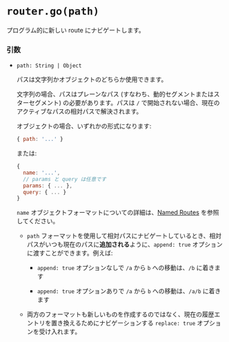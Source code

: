 # `router.go(path)`

プログラム的に新しい route にナビゲートします。

### 引数

- `path: String | Object`

  パスは文字列かオブジェクトのどちらか使用できます。

  文字列の場合、パスはプレーンなパス (すなわち、動的セグメントまたはスターセグメント) の必要があります。パスは `/` で開始されない場合、現在のアクティブなパスの相対パスで解決されます。

  オブジェクトの場合、いずれかの形式になります:

  ``` js
  { path: '...' }
  ```

  または:

  ``` js
  {
    name: '...',
    // params と query は任意です
    params: { ... },
    query: { ... }
  }
  ```

  `name` オブジェクトフォーマットについての詳細は、[Named Routes](../named.md) を参照してください。

  - `path` フォーマットを使用して相対パスにナビゲートしているとき、相対パスがいつも現在のパスに**追加される**ように、`append: true` オプションに渡すことができます。例えば:

    - `append: true` オプションなしで `/a` から `b` への移動は、`/b` に着きます

    - `append: true` オプションありで `/a` から `b` への移動は、`/a/b` に着きます

  - 両方のフォーマットも新しいものを作成するのではなく、現在の履歴エントリを置き換えるためにナビゲーションする `replace: true` オプションを受け入れます。
